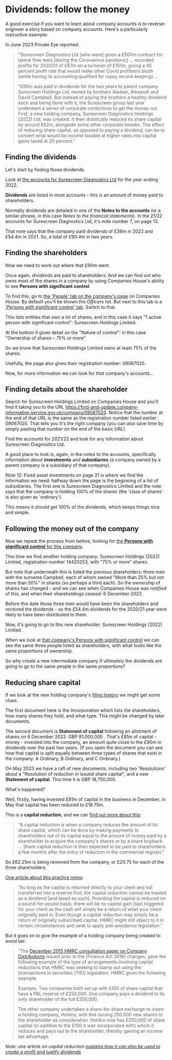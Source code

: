 # Dividends: follow the money

A good exercise if you want to learn about company accounts is to reverse-engineer a story based on company accounts. Here's a particularly instructive example:

In June 2023 Private Eye reported: 

> "Surescreen Diagnostics Ltd [who were] given a £500m contract for lateral flow tests [during the Coronavirus pandemic] ... recorded profits for 2020/21 of £67m on a turnover of £151m, giving a 45 percent profit rate that would make other Covid profiteers blush (while having its accounting qualified for ropey record-keeping) ...
>
> "£90m was paid in dividends for the two years to parent company Sunscreen Holdings Ltd, owned by brothers Alastair, Alexandr and David Campbell. But instead of paying the brothers a healthy dividend each and being done with it, the Surescreen group last year underwent a series of corporate contortions to get the money out. First, a new holding company, Surescreen Diagnostics Holdings (2022) Ltd, was created. It then drastically reduced its share capital by around £62m, alongside some other corporate tweaks. The effect of reducing share capital, as opposed to paying a dividend, can be to convert what would be income taxable at higher rates into capital gains taxed at 20 percent."

## Finding the dividends

Let's start by finding those dividends.

Look at [the accounts for Surescreen Diagnostics Ltd](https://find-and-update.company-information.service.gov.uk/company/03235601/filing-history) for the year ending 2022.

**Dividends** are listed in most accounts - this is an amount of money paid to shareholders. 

Normally dividends are detailed in one of the **Notes to the accounts** (or a similar phrase, in this case *Notes to the financial statements*). In the 21/22 accounts for Surescreen Diagnostics Ltd, it's note number 7, on page 13.

That note says that the company paid dividends of £36m in 2022 and £54.4m in 2021. So, a total of £90.4m in two years.

## Finding the shareholders

Now we need to work out where that £90m went. 

Once again, dividends are paid to shareholders. And we can find out who owns most of the shares in a company by using Companies House's ability to see **Persons with significant control**.

To find this, go to [the 'People' tab on the company's page](https://find-and-update.company-information.service.gov.uk/company/03235601/officers) on Companies House. By default you'll be shown the *Officers* list. But next to this tab is a [*'Persons with significant control'* tab](https://find-and-update.company-information.service.gov.uk/company/03235601/persons-with-significant-control). Switch to that.

This lists entities that own a lot of shares, and in this case it says "1 active person with significant control": Surescreen Holdings Limited.

At the bottom it gives detail on the "Nature of control": in this case "Ownership of shares – 75% or more"

So we know that Surescreen Holdings Limited owns at least 75% of the shares. 

Usefully, the page also gives their registration number: 09067025. 

Now, for more information we can look for *that* company's accounts...

## Finding details about the shareholder

Search for Surescreen Holdings Limited on Companies House and you'll find it taking you to the URL https://find-and-update.company-information.service.gov.uk/company/09067025. Notice that the number at the end of that URL is the same as the registration number listed earlier: 09067025. That tells you it's the right company (you can also save time by simply pasting that number on the end of the basic URL).

Find the accounts for 2021/22 and look for any information about Surescreen Diagnostics Ltd. 

A good place to look is, again, in the notes to the accounts, specifically information about **investments** and **subsidiaries** (a company owned by a parent company is a subsidiary of that company).

Note 12: Fixed asset investments on page 21 is where we find the information we need: halfway down the page is the beginning of a list of subsidiaries. The first one is Surescreen Diagnostics Limited and the note says that the company is holding 100% of the shares (the 'class of shares' is also given as 'ordinary').

This means it should get 100% of the dividends, which keeps things nice and simple.

## Following the money out of the company

Now we repeat the process from before, looking for [the **Persons with significant control** for this company](https://find-and-update.company-information.service.gov.uk/company/09067025/persons-with-significant-control).

This time we find *another* holding company: Surescreen Holdings (2022) Limited, registration number 14420253, with "75% or more" shares.

But note that underneath this is listed the previous shareholders: three men with the surname Campbell, each of whom owned "More than 25% but not more than 50%" in shares (so perhaps a third each). So the ownership of shares has changed - and we can see when Companies House was *notified* of this, and when their shareholdings *ceased*: 6 December 2022.

Before this date those three men would have been the shareholders and received the dividends - so the £54.4m dividends for the 2020/21 year were likely to have been distributed to them.

Now, it's going to go to this new shareholder: Surescreen Holdings (2022) Limited.

When we look at [that company's Persons with significant control](https://find-and-update.company-information.service.gov.uk/company/14420253/persons-with-significant-control) we can see the same three people listed as shareholders, with what looks like the same proportions of ownership. 

So why create a new intermediate company if ultimately the dividends are going to go to the same people in the same proportions?

## Reducing share capital

If we look at the new holding company's [filing history](https://find-and-update.company-information.service.gov.uk/company/14420253/filing-history) we might get some clues. 

The first document here is the *Incorporation* which lists the shareholders, how many shares they hold, and what type. This might be changed by later documents.

The second document is **Statement of capital** following an allotment of shares on 6 December 2022: GBP 81,000,000
. That's £81m of capital - money - invested into the company, an amount quite close to the £90m in dividends over the past two years. (If you open the document you can see how that capital is split equally between three types of shares that exist in the company: A Ordinary, B Ordinary, and C Ordinary.)

On May 2023 we have a raft of new documents, including two 'Resolutions' about a "Resolution of reduction in issued share capital", and a new **Statement of capital**. This time it is GBP 18,750,000.

What's happened?

Well, firstly, having invested £81m of capital in the business in December, in May that capital has been reduced to £18.75m.

This is a **capital reduction**, and we can [find out more about this](https://www.investopedia.com/terms/c/capitalreduction.asp):

> "A capital reduction is when a company reduces the amount of its share capital, which can be done by making payments to shareholders out of its capital equal to the amount of money paid by a shareholder to acquire the company's shares or by a share buyback ... Share capital reduction is then expected to be paid to shareholders a few months after the entry of reduction in the commercial register."

So £62.25m is being removed from the company, or £20.75 for each of the three shareholders.

[One article about this practice notes](https://galleyandtindle.co.uk/tax-planning-with-capital-reductions/): 

> "As long as the capital is returned directly to your client and not transferred into a reserve first, the capital reduction cannot be treated as a dividend [and taxed as such]. Providing the capital is reduced on a pound-for-pound basis, there will be no capital gain [tax] triggered for your client as the cash will simply be a return of what your client originally paid in. Even though a capital reduction may simply be a return of originally subscribed capital, HMRC might still object to it in certain circumstances and seek to apply anti-avoidance legislation."

But it goes on to give the example of a holding company being created to avoid tax:

> "The [December 2015 HMRC consultation paper on Company Distributions](https://www.gov.uk/government/consultations/company-distributions) issued prior to the [Finance Act 2016] changes, gave the following example of the type of arrangements involving capital reductions that HMRC was seeking to stamp out using the [transactions in securities (TiS)] legislation. HMRC gives the following example.
> 
> Example. Two companies both set up with £100 of share capital that have a P&L reserve of £250,000. One company pays a dividend to its only shareholder of the full £250,000.
>
> The other company undertakes a share-for-share exchange to insert a holding company, Holdco, with this issuing 250,000 new shares to the shareholder as consideration. Holdco now has £250,000 of share capital (in addition to the £100 it was incorporated with) which it reduces and pays out to the shareholder, thereby gaining an income tax advantage.

*Note: one article on capital reduction [explains how it can also be used to create a profit and justify dividends](https://www.taxinsider.co.uk/capital-reduction-techniques-for-owner-managed-companies-part-ta-1)*

